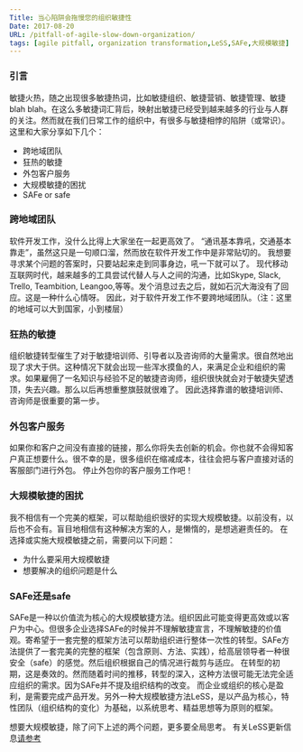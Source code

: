 ```yaml
---
Title: 当心陷阱会拖慢您的组织敏捷性
Date: 2017-08-20
URL: /pitfall-of-agile-slow-down-organization/
tags: [agile pitfall, organization transformation,LeSS,SAFe,大规模敏捷]
---
```


### 引言

敏捷火热，随之出现很多敏捷热词，比如敏捷组织、敏捷营销、敏捷管理、敏捷blah blah。在这么多敏捷词汇背后，映射出敏捷已经受到越来越多的行业与人群的关注。然而就在我们日常工作的组织中，有很多与敏捷相悖的陷阱（或常识）。这里和大家分享如下几个：

- 跨地域团队
- 狂热的敏捷
- 外包客户服务
- 大规模敏捷的困扰
- SAFe or safe

### 跨地域团队
软件开发工作，没什么比得上大家坐在一起更高效了。
“通讯基本靠吼，交通基本靠走”，虽然这只是一句顺口溜，然而放在软件开发工作中是非常贴切的。
我想要寻求某个问题的答案时，只要站起来走到同事身边，吼一下就可以了。
现代移动互联网时代，越来越多的工具尝试代替人与人之间的沟通，比如Skype, Slack, Trello, Teambition, Leangoo,等等。发个消息过去之后，就如石沉大海没有了回应。这是一种什么心情呀。
因此，对于软件开发工作不要跨地域团队。（注：这里的地域可以大到国家，小到楼层）

### 狂热的敏捷
组织敏捷转型催生了对于敏捷培训师、引导者以及咨询师的大量需求。很自然地出现了求大于供。这种情况下就会出现一些浑水摸鱼的人，来满足企业和组织的需求。如果雇佣了一名知识与经验不足的敏捷咨询师，组织很快就会对于敏捷失望透顶，失去兴趣。那么以后再想重整旗鼓就很难了。
因此选择靠谱的敏捷培训师、咨询师是很重要的第一步。

### 外包客户服务
如果你和客户之间没有直接的链接，那么你将失去创新的机会。你也就不会得知客户真正想要什么。很不幸的是，很多组织在缩减成本，往往会把与客户直接对话的客服部门进行外包。
停止外包你的客户服务工作吧！

### 大规模敏捷的困扰
我不相信有一个完美的框架，可以帮助组织很好的实现大规模敏捷。以前没有，以后也不会有。盲目地相信有这种解决方案的人，是懒惰的，是想逃避责任的。
在选择或实施大规模敏捷之前，需要问以下问题：

- 为什么要采用大规模敏捷
- 想要解决的组织问题是什么

### SAFe还是safe
SAFe是一种以价值流为核心的大规模敏捷方法。组织因此可能变得更高效或以客户为中心。但很多企业选择SAFe的时候并不理解敏捷宣言，不理解敏捷的价值观。寄希望于一套完整的框架方法可以帮助组织进行整体一次性的转型。SAFe方法提供了一套完美的完整的框架（包含原则、方法、实践），给高层领导者一种很安全（safe）的感觉。然后组织根据自己的情况进行裁剪与适应。
在转型的初期，这是奏效的。然而随着时间的推移，转型的深入，这种方法很可能无法完全适应组织的需求。因为SAFe并不提及组织结构的改变。
而企业或组织的核心是盈利，是需要完成产品开发。另外一种大规模敏捷方法LeSS，是以产品为核心，特性团队（组织结构的变化）为基础，以系统思考、精益思想等为原则的框架。

想要大规模敏捷，除了问下上述的两个问题，更多要全局思考。
有关LeSS更新信息[请参考](http://less.works)

